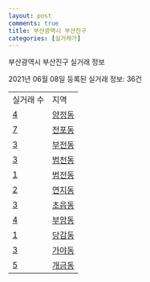 ```yaml
---
layout: post
comments: true
title: 부산광역시 부산진구
categories: [실거래가]
---
```


부산광역시 부산진구 실거래 정보

2021년 06월 08일 등록된 실거래 정보: 36건


<table>
  <tr>
    <td>실거래 수</td>
    <td>지역</td>
  </tr>

  
  <tr>
    <td><a href="2623010100.html">4</a></td>
    <td><a href="2623010100.html">양정동</a></td>
  </tr>
    

  <tr>
    <td><a href="2623010200.html">7</a></td>
    <td><a href="2623010200.html">전포동</a></td>
  </tr>
    

  <tr>
    <td><a href="2623010300.html">3</a></td>
    <td><a href="2623010300.html">부전동</a></td>
  </tr>
    

  <tr>
    <td><a href="2623010400.html">3</a></td>
    <td><a href="2623010400.html">범천동</a></td>
  </tr>
    

  <tr>
    <td><a href="2623010500.html">1</a></td>
    <td><a href="2623010500.html">범전동</a></td>
  </tr>
    

  <tr>
    <td><a href="2623010600.html">2</a></td>
    <td><a href="2623010600.html">연지동</a></td>
  </tr>
    

  <tr>
    <td><a href="2623010700.html">3</a></td>
    <td><a href="2623010700.html">초읍동</a></td>
  </tr>
    

  <tr>
    <td><a href="2623010800.html">4</a></td>
    <td><a href="2623010800.html">부암동</a></td>
  </tr>
    

  <tr>
    <td><a href="2623010900.html">1</a></td>
    <td><a href="2623010900.html">당감동</a></td>
  </tr>
    

  <tr>
    <td><a href="2623011000.html">3</a></td>
    <td><a href="2623011000.html">가야동</a></td>
  </tr>
    

  <tr>
    <td><a href="2623011100.html">5</a></td>
    <td><a href="2623011100.html">개금동</a></td>
  </tr>
    


</table>
    